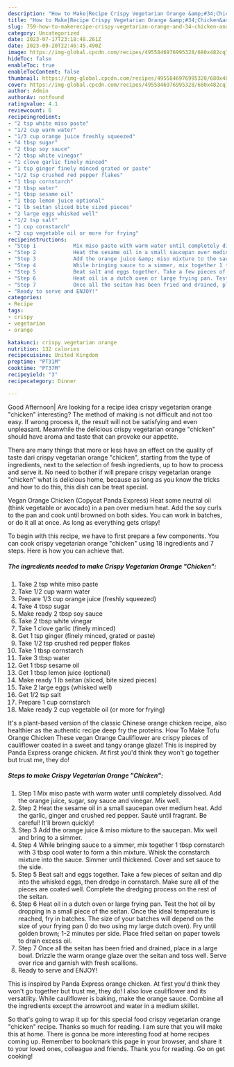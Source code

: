 ```yaml
---
description: "How to Make|Recipe Crispy Vegetarian Orange &amp;#34;Chicken&amp;#34; {That is Delicious"
title: "How to Make|Recipe Crispy Vegetarian Orange &amp;#34;Chicken&amp;#34; {That is Delicious"
slug: 759-how-to-makerecipe-crispy-vegetarian-orange-and-34-chicken-and-34-that-is-delicious
category: Uncategorized
date: 2023-07-17T23:18:48.261Z
date: 2023-09-20T22:46:45.490Z
image: https://img-global.cpcdn.com/recipes/4955846976995328/680x482cq70/crispy-vegetarian-orange-chicken-recipe-main-photo.jpg
hideToc: false
enableToc: true
enableTocContent: false
thumbnail: https://img-global.cpcdn.com/recipes/4955846976995328/680x482cq70/crispy-vegetarian-orange-chicken-recipe-main-photo.jpg
cover: https://img-global.cpcdn.com/recipes/4955846976995328/680x482cq70/crispy-vegetarian-orange-chicken-recipe-main-photo.jpg
author: Admin
authorAv: notfound
ratingvalue: 4.1
reviewcount: 6
recipeingredient:
- "2 tsp white miso paste"
- "1/2 cup warm water"
- "1/3 cup orange juice freshly squeezed"
- "4 tbsp sugar"
- "2 tbsp soy sauce"
- "2 tbsp white vinegar"
- "1 clove garlic finely minced"
- "1 tsp ginger finely minced grated or paste"
- "1/2 tsp crushed red pepper flakes"
- "1 tbsp cornstarch"
- "3 tbsp water"
- "1 tbsp sesame oil"
- "1 tbsp lemon juice optional"
- "1 lb seitan sliced bite sized pieces"
- "2 large eggs whisked well"
- "1/2 tsp salt"
- "1 cup cornstarch"
- "2 cup vegetable oil or more for frying"
recipeinstructions:
- "Step 1            Mix miso paste with warm water until completely dissolved. Add the orange juice, sugar, soy sauce and vinegar. Mix well."
- "Step 2            Heat the sesame oil in a small saucepan over medium heat. Add the garlic, ginger and crushed red pepper. Sauté until fragrant. Be careful! It&#39;ll brown quickly!"
- "Step 3            Add the orange juice &amp; miso mixture to the saucepan. Mix well and bring to a simmer."
- "Step 4            While bringing sauce to a simmer, mix together 1 tbsp cornstarch with 3 tbsp cool water to form a thin mixture. Whisk the cornstarch mixture into the sauce. Simmer until thickened. Cover and set sauce to the side."
- "Step 5            Beat salt and eggs together. Take a few pieces of seitan and dip into the whisked eggs, then dredge in cornstarch. Make sure all of the pieces are coated well. Complete the dredging process on the rest of the seitan."
- "Step 6            Heat oil in a dutch oven or large frying pan. Test the hot oil by dropping in a small piece of the seitan. Once the ideal temperature is reached, fry in batches. The size of your batches will depend on the size of your frying pan (I do two using my large dutch oven). Fry until golden brown; 1-2 minutes per side. Place fried seitan on paper towels to drain excess oil."
- "Step 7            Once all the seitan has been fried and drained, place in a large bowl. Drizzle the warm orange glaze over the seitan and toss well. Serve over rice and garnish with fresh scallions."
- "Ready to serve and ENJOY!"
categories:
- Recipe
tags:
- crispy
- vegetarian
- orange

katakunci: crispy vegetarian orange 
nutrition: 132 calories
recipecuisine: United Kingdom
preptime: "PT31M"
cooktime: "PT37M"
recipeyield: "3"
recipecategory: Dinner

---
```



Good Afternoon| Are looking for a recipe idea crispy vegetarian orange &#34;chicken&#34; interesting? The method of making is not difficult and not too easy. If wrong process it, the result will not be satisfying and even unpleasant. Meanwhile the delicious crispy vegetarian orange &#34;chicken&#34; should have aroma and taste that can provoke our appetite.






There are many things that more or less have an effect on the quality of taste dari crispy vegetarian orange &#34;chicken&#34;, starting from the type of ingredients, next to the selection of fresh ingredients, up to how to process and serve it. No need to bother if will prepare crispy vegetarian orange &#34;chicken&#34; what is delicious home, because as long as you know the tricks and how to do this, this dish can be treat special.


Vegan Orange Chicken (Copycat Panda Express) Heat some neutral oil (think vegetable or avocado) in a pan over medium heat. Add the soy curls to the pan and cook until browned on both sides. You can work in batches, or do it all at once. As long as everything gets crispy!


To begin with this recipe, we have to first prepare a few components. You can cook crispy vegetarian orange &#34;chicken&#34; using 18 ingredients and 7 steps. Here is how you can achieve that.

<!--inarticleads1-->

##### The ingredients needed to make Crispy Vegetarian Orange &#34;Chicken&#34;:

1. Take 2 tsp white miso paste
1. Take 1/2 cup warm water
1. Prepare 1/3 cup orange juice (freshly squeezed)
1. Take 4 tbsp sugar
1. Make ready 2 tbsp soy sauce
1. Take 2 tbsp white vinegar
1. Take 1 clove garlic (finely minced)
1. Get 1 tsp ginger (finely minced, grated or paste)
1. Take 1/2 tsp crushed red pepper flakes
1. Take 1 tbsp cornstarch
1. Take 3 tbsp water
1. Get 1 tbsp sesame oil
1. Get 1 tbsp lemon juice (optional)
1. Make ready 1 lb seitan (sliced, bite sized pieces)
1. Take 2 large eggs (whisked well)
1. Get 1/2 tsp salt
1. Prepare 1 cup cornstarch
1. Make ready 2 cup vegetable oil (or more for frying)


It&#39;s a plant-based version of the classic Chinese orange chicken recipe, also healthier as the authentic recipe deep fry the proteins. How To Make Tofu Orange Chicken These vegan Orange Cauliflower are crispy pieces of cauliflower coated in a sweet and tangy orange glaze! This is inspired by Panda Express orange chicken. At first you&#39;d think they won&#39;t go together but trust me, they do! 

<!--inarticleads2-->

##### Steps to make Crispy Vegetarian Orange &#34;Chicken&#34;:

1. Step 1            Mix miso paste with warm water until completely dissolved. Add the orange juice, sugar, soy sauce and vinegar. Mix well.
1. Step 2            Heat the sesame oil in a small saucepan over medium heat. Add the garlic, ginger and crushed red pepper. Sauté until fragrant. Be careful! It&#39;ll brown quickly!
1. Step 3            Add the orange juice &amp; miso mixture to the saucepan. Mix well and bring to a simmer.
1. Step 4            While bringing sauce to a simmer, mix together 1 tbsp cornstarch with 3 tbsp cool water to form a thin mixture. Whisk the cornstarch mixture into the sauce. Simmer until thickened. Cover and set sauce to the side.
1. Step 5            Beat salt and eggs together. Take a few pieces of seitan and dip into the whisked eggs, then dredge in cornstarch. Make sure all of the pieces are coated well. Complete the dredging process on the rest of the seitan.
1. Step 6            Heat oil in a dutch oven or large frying pan. Test the hot oil by dropping in a small piece of the seitan. Once the ideal temperature is reached, fry in batches. The size of your batches will depend on the size of your frying pan (I do two using my large dutch oven). Fry until golden brown; 1-2 minutes per side. Place fried seitan on paper towels to drain excess oil.
1. Step 7            Once all the seitan has been fried and drained, place in a large bowl. Drizzle the warm orange glaze over the seitan and toss well. Serve over rice and garnish with fresh scallions.
1. Ready to serve and ENJOY!

This is inspired by Panda Express orange chicken. At first you&#39;d think they won&#39;t go together but trust me, they do! I also love cauliflower and its versatility. While cauliflower is baking, make the orange sauce. Combine all the ingredients except the arrowroot and water in a medium skillet. 

So that's going to wrap it up for this special food crispy vegetarian orange &#34;chicken&#34; recipe. Thanks so much for reading. I am sure that you will make this at home. There is gonna be more interesting food at home recipes coming up. Remember to bookmark this page in your browser, and share it to your loved ones, colleague and friends. Thank you for reading. Go on get cooking!
